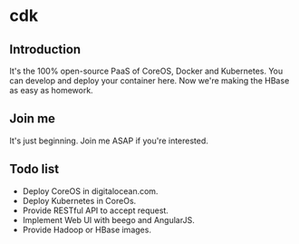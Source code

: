 
# cdk

## Introduction

It's the 100% open-source PaaS of CoreOS, Docker and Kubernetes. You can develop and deploy your container here. Now we're making the HBase as easy as homework.

## Join me

It's just beginning. Join me ASAP if you're interested.

## Todo list

* Deploy CoreOS in digitalocean.com.
* Deploy Kubernetes in CoreOs.
* Provide RESTful API to accept request.
* Implement Web UI with beego and AngularJS.
* Provide Hadoop or HBase images.
